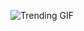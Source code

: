 ![Trending GIF](https://media0.giphy.com/media/v1.Y2lkPThiYjIxNzcyZm9yYnViNTg3eXhuc3Ewd2g3cDlnYTlhbXd2dmZlZDdzZ3Zsa2h4eCZlcD12MV9naWZzX3NlYXJjaCZjdD1n/NHUONhmbo448/giphy.gif)

